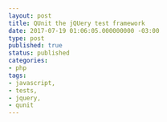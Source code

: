```yaml
---
layout: post
title: QUnit the jQUery test framework
date: 2017-07-19 01:06:05.000000000 -03:00
type: post
published: true
status: published
categories:
- php
tags:
- javascript,
- tests,
- jquery,
- qunit
---
```



